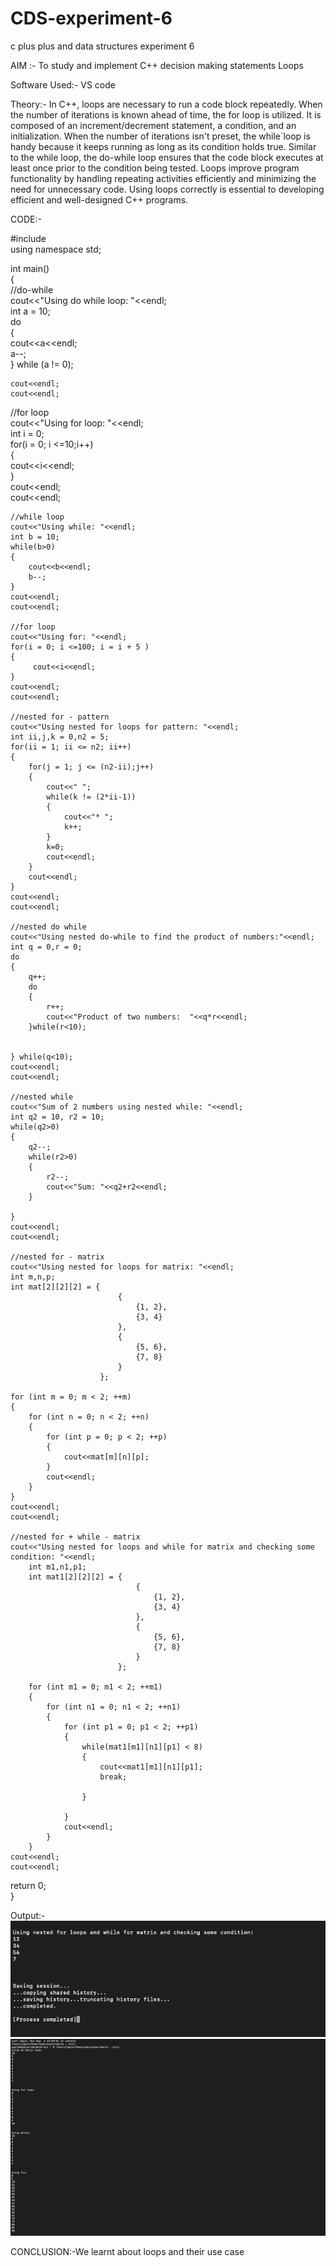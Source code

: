# CDS-experiment-6
c plus plus and data structures experiment 6

AIM :- To study and implement C++ decision making statements Loops<br>

Software Used:- VS code 

Theory:- In C++, loops are necessary to run a code block repeatedly. When the number of iterations is known ahead of time, the for loop is utilized. It is composed of an increment/decrement statement, a condition, and an initialization. When the number of iterations isn't preset, the while`loop is handy because it keeps running as long as its condition holds true. Similar to the while loop, the do-while loop ensures that the code block executes at least once prior to the condition being tested. Loops improve program functionality by handling repeating activities efficiently and minimizing the need for unnecessary code. Using loops correctly is essential to developing efficient and well-designed C++ programs. <br>

CODE:- <br>



#include <iostream><br>
using namespace std; <br>

int main()<br>
{<br>
    //do-while<br>
    cout<<"Using do while loop: "<<endl;<br>
    int a = 10;<br>
    do<br>
    {<br>
        cout<<a<<endl;<br>
        a--;<br>
    } while (a != 0);<br>

    cout<<endl;
    cout<<endl;

   //for loop<br>
    cout<<"Using for loop: "<<endl;<br>
    int i = 0;<br>
    for(i = 0; i <=10;i++)<br>
    {<br>
        cout<<i<<endl;<br>
    }<br>
    cout<<endl;<br>
    cout<<endl;<br>

    //while loop
    cout<<"Using while: "<<endl;
    int b = 10;
    while(b>0)
    {
        cout<<b<<endl;
        b--;
    }
    cout<<endl;
    cout<<endl;

    //for loop
    cout<<"Using for: "<<endl;
    for(i = 0; i <=100; i = i + 5 )
    {
         cout<<i<<endl;
    }
    cout<<endl;
    cout<<endl;

    //nested for - pattern
    cout<<"Using nested for loops for pattern: "<<endl;
    int ii,j,k = 0,n2 = 5;
    for(ii = 1; ii <= n2; ii++)
    {
        for(j = 1; j <= (n2-ii);j++)
        {
            cout<<" ";
            while(k != (2*ii-1))
            {
                cout<<"* ";
                k++;
            }
            k=0;
            cout<<endl;    
        }   
        cout<<endl;
    }
    cout<<endl;
    cout<<endl;

    //nested do while
    cout<<"Using nested do-while to find the product of numbers:"<<endl;
    int q = 0,r = 0;
    do
    {
        q++;
        do
        {
            r++;
            cout<<"Product of two numbers:  "<<q*r<<endl;
        }while(r<10);
        

    } while(q<10);
    cout<<endl;
    cout<<endl; 

    //nested while
    cout<<"Sum of 2 numbers using nested while: "<<endl;
    int q2 = 10, r2 = 10;
    while(q2>0)
    {
        q2--;
        while(r2>0)
        {
            r2--;
            cout<<"Sum: "<<q2+r2<<endl;
        }

    }
    cout<<endl;
    cout<<endl; 
    
    //nested for - matrix
    cout<<"Using nested for loops for matrix: "<<endl;
    int m,n,p;
    int mat[2][2][2] = {
                            {
                                {1, 2},
                                {3, 4}
                            }, 
                            {
                                {5, 6}, 
                                {7, 8}
                            }
                        };

    for (int m = 0; m < 2; ++m) 
    {
        for (int n = 0; n < 2; ++n) 
        {
            for (int p = 0; p < 2; ++p) 
            {
                cout<<mat[m][n][p];
            }
            cout<<endl;
        }
    }
    cout<<endl;
    cout<<endl; 
    
    //nested for + while - matrix
    cout<<"Using nested for loops and while for matrix and checking some condition: "<<endl;
        int m1,n1,p1;
        int mat1[2][2][2] = {
                                {
                                    {1, 2},
                                    {3, 4}
                                }, 
                                {
                                    {5, 6}, 
                                    {7, 8}
                                }
                            };

        for (int m1 = 0; m1 < 2; ++m1) 
        {
            for (int n1 = 0; n1 < 2; ++n1) 
            {
                for (int p1 = 0; p1 < 2; ++p1) 
                {
                    while(mat1[m1][n1][p1] < 8)
                    {
                        cout<<mat1[m1][n1][p1];
                        break;

                    }
                    
                }
                cout<<endl;
            }
        }
    cout<<endl;
    cout<<endl; 

   return 0;<br>
}<br>

Output:-![exp6](https://github.com/VandanGupte101727/CDS-experiment-6/blob/main/Screenshot%202024-08-04%20at%203.30.36%20PM.png)<br>
![exp6](https://github.com/VandanGupte101727/CDS-experiment-6/blob/main/Screenshot%202024-08-04%20at%203.30.12%20PM.png)


CONCLUSION:-We learnt about loops and their use case
